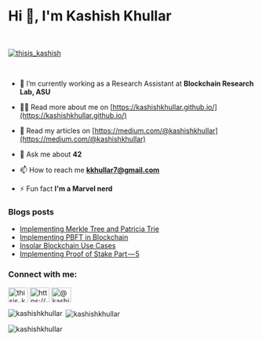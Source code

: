 <h1>Hi 👋, I'm Kashish Khullar</h1>
<br/>
<p align="left"> <a href="https://twitter.com/thisis_kashish" target="blank"><img src="https://img.shields.io/twitter/follow/thisis_kashish?logo=twitter&style=for-the-badge" alt="thisis_kashish" /></a> </p>
<br/>

- 🌱 I’m currently working as a Research Assistant at **Blockchain Research Lab, ASU**

- 👨‍💻 Read more about me on [https://kashishkhullar.github.io/](https://kashishkhullar.github.io/)

- 📝 Read my articles on [https://medium.com/@kashishkhullar](https://medium.com/@kashishkhullar)

- 💬 Ask me about **42**

- 📫 How to reach me **kkhullar7@gmail.com**

- ⚡ Fun fact **I'm a Marvel nerd**

### Blogs posts
<!-- BLOG-POST-LIST:START -->
- [Implementing Merkle Tree and Patricia Trie](https://medium.com/coinmonks/implementing-merkle-tree-and-patricia-trie-b8badd6d9591?source=rss-80f3f6382df6------2)
- [Implementing PBFT in Blockchain](https://medium.com/coinmonks/implementing-pbft-in-blockchain-12368c6c9548?source=rss-80f3f6382df6------2)
- [Insolar Blockchain Use Cases](https://medium.com/coinmonks/insolar-blockchain-use-cases-7975ca9f9139?source=rss-80f3f6382df6------2)
- [Implementing Proof of Stake Part — 5](https://medium.com/coinmonks/implementing-proof-of-stake-part-5-7e3d5b6cdc31?source=rss-80f3f6382df6------2)
<!-- BLOG-POST-LIST:END -->

<h3 align="left">Connect with me:</h3>
<p align="left">
<a href="https://twitter.com/thisis_kashish" target="blank"><img align="center" src="https://cdn.jsdelivr.net/npm/simple-icons@3.0.1/icons/twitter.svg" alt="thisis_kashish" height="30" width="40" /></a>
<a href="https://www.linkedin.com/in/kashish-khullar-bb65b014a/" target="blank"><img align="center" src="https://cdn.jsdelivr.net/npm/simple-icons@3.0.1/icons/linkedin.svg" alt="https://www.linkedin.com/in/kashish-khullar-bb65b014a/" height="30" width="40" /></a>
<a href="https://medium.com/@kashishkhullar" target="blank"><img align="center" src="https://cdn.jsdelivr.net/npm/simple-icons@3.0.1/icons/medium.svg" alt="@kashishkhullar" height="30" width="40" /></a>
</p>

<p><img align="left" src="https://github-readme-stats.vercel.app/api/top-langs?username=kashishkhullar&show_icons=true&locale=en&layout=compact" alt="kashishkhullar" /></p>

<p>&nbsp;<img align="center" src="https://github-readme-stats.vercel.app/api?username=kashishkhullar&show_icons=true&locale=en" alt="kashishkhullar" /></p>

<p><img align="center" src="https://github-readme-streak-stats.herokuapp.com/?user=kashishkhullar&" alt="kashishkhullar" /></p>
